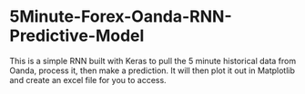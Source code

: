 # 5Minute-Forex-Oanda-RNN-Predictive-Model
This is a simple RNN built with Keras to pull the 5 minute historical data from Oanda, process it, then make a prediction.  It will then plot it out in Matplotlib and create an excel file for you to access.
